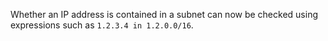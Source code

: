 Whether an IP address is contained in a subnet can now be checked using
expressions such as `1.2.3.4 in 1.2.0.0/16`.
